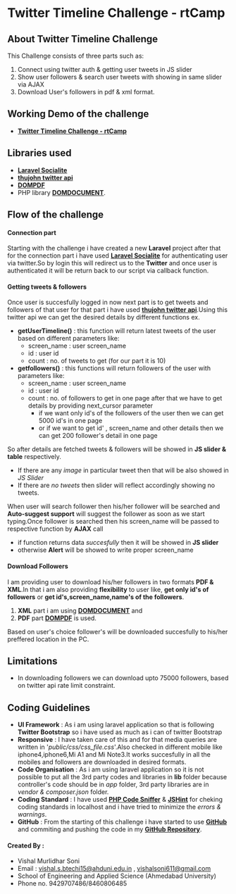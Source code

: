 # Twitter Timeline Challenge - rtCamp

## About Twitter Timeline Challenge

This Challenge consists of three parts such as:
1. Connect using twitter auth & getting user tweets in JS slider
2. Show user followers & search user tweets with showing in same slider via AJAX
3. Download User's followers in pdf & xml format.

## Working Demo of the challenge
- **[Twitter Timeline Challenge - rtCamp](http://ec2-18-191-220-211.us-east-2.compute.amazonaws.com/)**

## Libraries used
* **[Laravel Socialite](https://laravel.com/docs/5.6/socialite)**
* **[thujohn twitter api](https://github.com/thujohn/twitter/blob/master/README.md)**
* **[DOMPDF](https://github.com/dompdf/dompdf)**
* PHP library **[DOMDOCUMENT](http://php.net/manual/en/class.domdocument.php)**.

## Flow of the challenge 

#### Connection part
Starting with the challenge i have created a new **Laravel** project after that for the connection part i have used **[Laravel Socialite](https://laravel.com/docs/5.6/socialite)** for authenticating user via twitter.So by login this will redirect us to the **Twitter** and once user is authenticated it will be return back to our script via callback function.

#### Getting tweets & followers
Once user is succesfully logged in now next part is to get tweets and followers of that user for that part i have used **[thujohn twitter api](https://github.com/thujohn/twitter/blob/master/README.md)**.Using this twitter api we can get the desired details by different functions ex.

- **getUserTimeline()** : this function will return latest tweets of the user based on different parameters like:
  - screen_name : user screen_name
  - id : user id
  - count : no. of tweets to get (for our part it is 10)
- **getfollowers()** : this functions will return followers of the user with parameters like:
  - screen_name : user screen_name
  - id : user id
  - count : no. of followers to get in one page after that we have to get details by providing next_cursor parameter
    - if we want only id's of the followers of the user then we can get 5000 id's in one page
    - or if we want to get id' , screen_name and other details then we can get 200 follower's detail in one page

So after details are fetched tweets & followers will be showed in **JS slider & table** respectively.
- If there are any *image* in particular tweet then that will be also showed in *JS Slider*
- If there are *no tweets* then slider will reflect accordingly showing no tweets.

When user will search follower then his/her follower will be searched and **Auto-suggest support** will suggest the follower as soon as we start typing.Once follower is searched then his screen_name will be passed to respective function by **AJAX** call 
 - if function returns data *succesfully* then it will be showed in **JS slider**
 - otherwise **Alert** will be showed to write proper screen_name

#### Download Followers
I am providing user to download his/her followers in two formats **PDF & XML**.In that i am also providing **flexibility** to user like, **get only id's of followers** or **get id's,screen_name,name's of the followers**.

1. **XML** part i am using **[DOMDOCUMENT](http://php.net/manual/en/class.domdocument.php)** and
2. **PDF** part **[DOMPDF](https://github.com/dompdf/dompdf)** is used.

Based on user's choice follower's will be downloaded succesfully to his/her preffered location in the PC.

## Limitations
- In downloading followers we can download upto 75000 followers, based on twitter api rate limit constraint.

## Coding Guidelines 
- **UI Framework** : As i am using laravel application so that is following **Twitter Bootstrap** so i have used as much as i can of twitter Bootstrap
- **Responsive** : I have taken care of this and for that media queries are written in '*public/css/css_file.css*'.Also checked in different mobile like iphone4,iphone6,Mi A1 and Mi Note3.It works succesfully in all the mobiles and followers are downloaded in desired formats.
- **Code Organisation** : As i am using laravel application so it is not possible to put all the 3rd party codes and libraries in **lib** folder because controller's code should be in *app* folder, 3rd party libraries are in *vendor & composer.json* folder. 
- **Coding Standard** : I have used **[PHP Code Sniffer](https://github.com/squizlabs/PHP_CodeSniffer)** & **[JSHint](http://jshint.com/)** for cheking coding standards in localhost and i have tried to minimize the *errors & warnings*.
- **GitHub** : From the starting of this challenge i have started to use **[GitHub](https://github.com/)** and commiting and pushing the code in my **[GitHub Repository](https://github.com/VishalMSoni/twitter_timeline_challenge)**. 

#### Created By : 
* Vishal Murlidhar Soni
* Email : vishal.s.btechi15@ahduni.edu.in , vishalsoni611@gmail.com
* School of Engineering and Applied Science (Ahmedabad University)
* Phone no. 9429707486/8460806485
